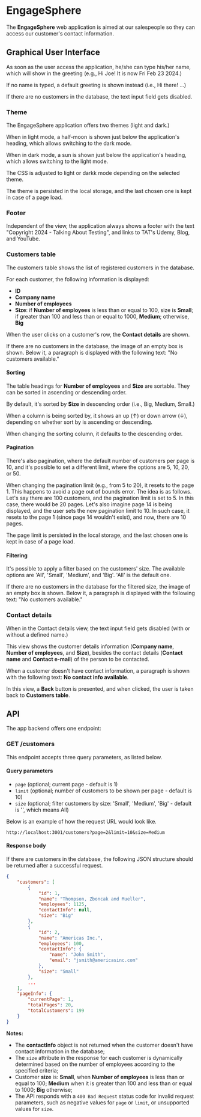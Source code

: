 # EngageSphere

The **EngageSphere** web application is aimed at our salespeople so they can access our customer's contact information.

## Graphical User Interface

As soon as the user access the application, he/she can type his/her name, which will show in the greeting (e.g., Hi Joe! It is now Fri Feb 23 2024.)

If no name is typed, a default greeting is shown instead (i.e., Hi there! ...)

If there are no customers in the database, the text input field gets disabled.

### Theme

The EngageSphere application offers two themes (light and dark.)

When in light mode, a half-moon is shown just below the application's heading, which allows switching to the dark mode.

When in dark mode, a sun is shown just below the application's heading, which allows switching to the light mode.

The CSS is adjusted to light or darkk mode depending on the selected theme.

The theme is persisted in the local storage, and the last chosen one is kept in case of a page load.

### Footer

Independent of the view, the application always shows a footer with the text "Copyright 2024 - Talking About Testing", and links to TAT's Udemy, Blog, and YouTube.

### Customers table

The customers table shows the list of registered customers in the database.

For each customer, the following information is displayed:

- **ID**
- **Company name**
- **Number of employees**
- **Size**: if **Number of employees** is less than or equal to 100, size is **Small**; if greater than 100 and less than or equal to 1000, **Medium**; otherwise, **Big**

When the user clicks on a customer's row, the **Contact details** are shown.

If there are no customers in the database, the image of an empty box is shown. Below it, a paragraph is displayed with the following text: "No customers available."

#### Sorting

The table headings for **Number of employees** and **Size** are sortable. They can be sorted in ascending or descending order.

By default, it's sorted by **Size** in descending order (i.e., Big, Medium, Small.)

When a column is being sorted by, it shows an up (&uarr;) or down arrow (&darr;), depending on whether sort by is ascending or descending.

When changing the sorting column, it defaults to the descending order.

#### Pagination

There's also pagination, where the default number of customers per page is 10, and it's possible to set a different limit, where the options are 5, 10, 20, or 50.

When changing the pagination limit (e.g., from 5 to 20), it resets to the page 1. This happens to avoid a page out of bounds error. The idea is as follows. Let's say there are 100 customers, and the pagination limit is set to 5. In this case, there would be 20 pages. Let's also imagine page 14 is being displayed, and the user sets the new pagination limit to 10. In such case, it resets to the page 1 (since page 14 wouldn't exist), and now, there are 10 pages.

The page limit is persisted in the local storage, and the last chosen one is kept in case of a page load.

#### Filtering

It's possible to apply a filter based on the customers' size. The available options are 'All', 'Small', 'Medium', and 'Big'. 'All' is the default one.

If there are no customers in the database for the filtered size, the image of an empty box is shown. Below it, a paragraph is displayed with the following text: "No customers available."

### Contact details

When in the Contact details view, the text input field gets disabled (with or without a defined name.)

This view shows the customer details information (**Company name**, **Number of employees**, and **Size**), besides the contact details (**Contact name** and **Contact e-mail**) of the person to be contacted.

When a customer doesn't have contact information, a paragraph is shown with the following text: **No contact info available**.

In this view, a **Back** button is presented, and when clicked, the user is taken back to **Customers table**.

## API

The app backend offers one endpoint:

### GET /customers

This endpoint accepts three query parameters, as listed below.

#### Query parameters

- `page` (optional; current page - default is 1)
- `limit` (optional; number of customers to be shown per page - default is 10)
- `size` (optional; filter customers by size: 'Small', 'Medium', 'Big' - default is '', which means All)

Below is an example of how the request URL would look like.

`http://localhost:3001/customers?page=2&limit=10&size=Medium`

#### Response body

If there are customers in the database, the following JSON structure should be returned after a successful request.

```json
{
    "customers": [
        {
            "id": 1,
            "name": "Thompson, Zboncak and Mueller",
            "employees": 1125,
            "contactInfo": null,
            "size": "Big"
        },
        {
            "id": 2,
            "name": "Americas Inc.",
            "employees": 100,
            "contactInfo": {
                "name": "John Smith",
                "email": "jsmith@americasinc.com"
            },
            "size": "Small"
        },
        ...
    ],
    "pageInfo": {
        "currentPage": 1,
        "totalPages": 20,
        "totalCustomers": 199
    }
}
```

**Notes:**

- The **contactInfo** object is not returned when the customer doesn't have contact information in the database;
- The `size` attribute in the response for each customer is dynamically determined based on the number of employees according to the specified criteria;
- Customer **size** is: **Small**, when **Number of employees** is less than or equal to 100; **Medium** when it is greater than 100 and less than or equal to 1000; **Big** otherwise;
- The API responds with a `400 Bad Request` status code for invalid request parameters, such as negative values for `page` or `limit`, or unsupported values for `size`.
